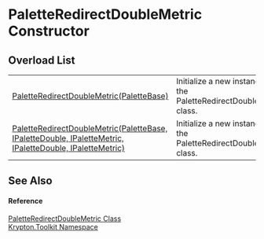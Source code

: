 # PaletteRedirectDoubleMetric Constructor


## Overload List
<table>
<tr>
<td><a href="e73c878b-ac3c-68f4-8b92-09edcadcacb6.md">PaletteRedirectDoubleMetric(PaletteBase)</a></td>
<td>Initialize a new instance of the PaletteRedirectDoubleMetric class.</td></tr>
<tr>
<td><a href="385fee1a-e435-0fbc-f681-223d97941049.md">PaletteRedirectDoubleMetric(PaletteBase, IPaletteDouble, IPaletteMetric, IPaletteDouble, IPaletteMetric)</a></td>
<td>Initialize a new instance of the PaletteRedirectDoubleMetric class.</td></tr>
</table>

## See Also


#### Reference
<a href="4569f688-8cba-8e09-f8f7-69abbf3e062e.md">PaletteRedirectDoubleMetric Class</a>  
<a href="79d2eac2-21f4-54ff-7552-b20c33c30600.md">Krypton.Toolkit Namespace</a>  
